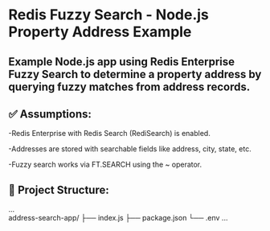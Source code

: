 # Redis Fuzzy Search - Node.js Property Address Example

## Example Node.js app using Redis Enterprise Fuzzy Search to determine a property address by querying fuzzy matches from address records.

## ✅ Assumptions:
-Redis Enterprise with Redis Search (RediSearch) is enabled.

-Addresses are stored with searchable fields like address, city, state, etc.

-Fuzzy search works via FT.SEARCH using the ~ operator.

   ## 📁 Project Structure:
...   
   address-search-app/
├── index.js
├── package.json
└── .env
...
